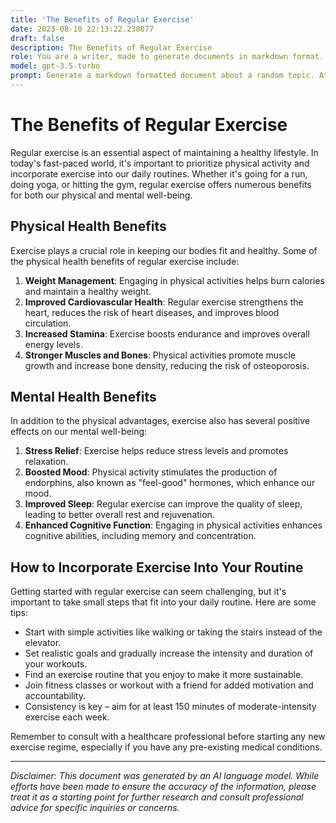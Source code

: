 ```yaml
---
title: 'The Benefits of Regular Exercise'
date: 2023-08-10 22:13:22.238077
draft: false
description: The Benefits of Regular Exercise
role: You are a writer, made to generate documents in markdown format. It is very important that all of the documents you generate are in valid markdown format.
model: gpt-3.5-turbo
prompt: Generate a markdown formatted document about a random topic. At the bottom, include a disclaimer explaining that the document was generated by you. The first line of the document should be the title. Make sure that the entire document is in proper markdown format, using a mix of various tags to make the document visually appealing.
---
```


# The Benefits of Regular Exercise

Regular exercise is an essential aspect of maintaining a healthy lifestyle. In today's fast-paced world, it's important to prioritize physical activity and incorporate exercise into our daily routines. Whether it's going for a run, doing yoga, or hitting the gym, regular exercise offers numerous benefits for both our physical and mental well-being. 

## Physical Health Benefits

Exercise plays a crucial role in keeping our bodies fit and healthy. Some of the physical health benefits of regular exercise include:

1. **Weight Management**: Engaging in physical activities helps burn calories and maintain a healthy weight.
2. **Improved Cardiovascular Health**: Regular exercise strengthens the heart, reduces the risk of heart diseases, and improves blood circulation.
3. **Increased Stamina**: Exercise boosts endurance and improves overall energy levels.
4. **Stronger Muscles and Bones**: Physical activities promote muscle growth and increase bone density, reducing the risk of osteoporosis.

## Mental Health Benefits

In addition to the physical advantages, exercise also has several positive effects on our mental well-being:

1. **Stress Relief**: Exercise helps reduce stress levels and promotes relaxation.
2. **Boosted Mood**: Physical activity stimulates the production of endorphins, also known as "feel-good" hormones, which enhance our mood.
3. **Improved Sleep**: Regular exercise can improve the quality of sleep, leading to better overall rest and rejuvenation.
4. **Enhanced Cognitive Function**: Engaging in physical activities enhances cognitive abilities, including memory and concentration.

## How to Incorporate Exercise Into Your Routine

Getting started with regular exercise can seem challenging, but it's important to take small steps that fit into your daily routine. Here are some tips:

- Start with simple activities like walking or taking the stairs instead of the elevator.
- Set realistic goals and gradually increase the intensity and duration of your workouts.
- Find an exercise routine that you enjoy to make it more sustainable.
- Join fitness classes or workout with a friend for added motivation and accountability.
- Consistency is key – aim for at least 150 minutes of moderate-intensity exercise each week.

Remember to consult with a healthcare professional before starting any new exercise regime, especially if you have any pre-existing medical conditions.

---

*Disclaimer: This document was generated by an AI language model. While efforts have been made to ensure the accuracy of the information, please treat it as a starting point for further research and consult professional advice for specific inquiries or concerns.*